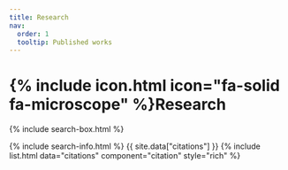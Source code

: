 ```yaml
---
title: Research
nav:
  order: 1
  tooltip: Published works
---
```


# {% include icon.html icon="fa-solid fa-microscope" %}Research

{% include search-box.html %}

{% include search-info.html %}
{{ site.data["citations"] }}
{% include list.html data="citations" component="citation" style="rich" %}
